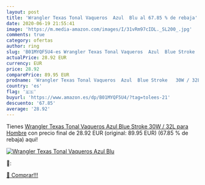 ```yaml
---
layout: post
title: 'Wrangler Texas Tonal Vaqueros  Azul  Blu al 67.85 % de rebaja'
date: 2020-06-19 21:55:41
image: 'https://m.media-amazon.com/images/I/31vRm97cIDL._SL200_.jpg'
comments: true
category: ofertas
author: ring
slug: 'B01MYQF5U4-es Wrangler Texas Tonal Vaqueros  Azul  Blue Stroke   30W / 32L para Hombre'
actualPrice: 28.92 EUR
currency: EUR
price: 28.92
comparePrice: 89.95 EUR
prodname: 'Wrangler Texas Tonal Vaqueros  Azul  Blue Stroke   30W / 32L para Hombre'
country: 'es'
flag: '🇪🇸'
buyurl: 'https://www.amazon.es/dp/B01MYQF5U4/?tag=tolees-21'
descuento: '67.85'
average: '28.92'
---
```


Tienes [Wrangler Texas Tonal Vaqueros  Azul  Blue Stroke   30W / 32L para Hombre](https://www.amazon.es/dp/B01MYQF5U4/?tag=tolees-21) con precio final de  28.92 EUR (original: 89.95 EUR) (67.85 %  de rebaja) aqui!

[![Wrangler Texas Tonal Vaqueros  Azul  Blu](https://m.media-amazon.com/images/I/31vRm97cIDL._SL200_.jpg)](https://www.amazon.es/dp/B01MYQF5U4/?tag=tolees-21)

🔎:


[🛒 Comprar!!!](https://www.amazon.es/dp/B01MYQF5U4/?tag=tolees-21)
